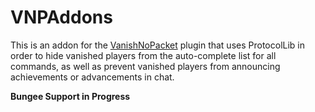 # VNPAddons
This is an addon for the [VanishNoPacket](https://dev.bukkit.org/projects/vanish/) plugin that uses ProtocolLib in order to hide vanished players from the auto-complete list for all commands, as well as prevent vanished players from announcing achievements or advancements in chat.

**Bungee Support in Progress**
